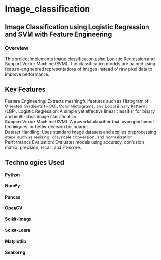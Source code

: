 # Image_classification  
## Image Classification using Logistic Regression and SVM with Feature Engineering  
### Overview  
This project implements image classification using Logistic Regression and Support Vector Machine (SVM). The classification models are trained using feature-engineered representations of images instead of raw pixel data to improve performance.  

## Key Features  
Feature Engineering: Extracts meaningful features such as Histogram of Oriented Gradients (HOG), Color Histograms, and Local Binary Patterns (LBP).
Logistic Regression: A simple yet effective linear classifier for binary and multi-class image classification.  
Support Vector Machine (SVM): A powerful classifier that leverages kernel techniques for better decision boundaries.  
Dataset Handling: Uses standard image datasets and applies preprocessing steps such as resizing, grayscale conversion, and normalization.  
Performance Evaluation: Evaluates models using accuracy, confusion matrix, precision, recall, and F1-score.  
## Technologies Used  
#### Python  
#### NumPy  
#### Pandas  
#### OpenCV   
#### Scikit-Image  
#### Scikit-Learn  
#### Matplotlib  
#### Seaborng  
